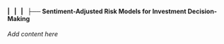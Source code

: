 #### |   |   |   ├── Sentiment-Adjusted Risk Models for Investment Decision-Making

*Add content here*
